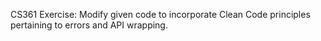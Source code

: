 CS361 Exercise: Modify given code to incorporate Clean Code
principles pertaining to errors and API wrapping.


